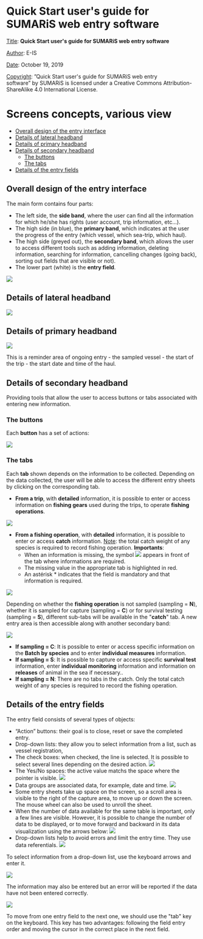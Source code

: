 # Quick Start user's guide for SUMARiS web entry software

<u>Title</u>:	 <b>Quick Start user's guide for SUMARiS web entry software</b> 

<u>Author</u>: E-IS	

<u>Date</u>:	October 19, 2019 

<u>Copyright</u>: ”Quick Start user's guide for SUMARiS web entry software” by SUMARiS is licensed under a Creative Commons Attribution-ShareAlike 4.0 International License.


# Screens concepts, various view

- [Overall design of the entry interface]()
- [Details of lateral headband]()
- [Details of primary headband]()
- [Details of secondary headband]()
    * [The buttons]()
    * [The tabs]()
- [Details of the entry fields]()
    
## Overall design of the entry interface

The main form contains four parts:
-  The left side, the  <b>side band</b>, where the user can find all the information for which he/she has
rights (user account, trip information, etc...).
- The high side (in blue), the <b>primary band</b>, which indicates at the user the progress of the entry
(which vessel, which sea-trip, which haul).
- The high side (greyed out), the <b>secondary band</b>, which allows the user to access different tools
such as adding information, deleting information, searching for information, cancelling changes
(going back), sorting out fields that are visible or not).
- The lower part (white) is the <b>entry field</b>.

![](./bands.png)

## Details of lateral headband

![](./lateral-headband.png)

## Details of primary headband

![](./primary-headband.png)

This is a reminder area of ongoing entry - the sampled vessel - the start of the trip - the start date
and time of the haul.

## Details of secondary headband

Providing   tools   that   allow   the   user   to   access   buttons   or   tabs   associated   with   entering   new
information.

### The buttons

Each <b>button</b> has a set of actions:

![](./buttons.png)

### The tabs

Each <b>tab</b> shown depends on the information to be collected. Depending on the data collected, the
user will be able to access the different entry sheets by clicking on the corresponding tab. 

- <b>From a trip</b>, with <b>detailed</b> information, it is possible to enter or access information on <b>fishing
gears</b> used during the trips, to operate <b>fishing operations</b>.

![](./tabs.png)

- <b>From a fishing operation</b>, with  <b>detailed</b>  information, it is possible to enter or access <b>catch</b> 
information. <u>Note</u>: the total catch weight of any species is required to record fishing operation.
<b>Importants</b>: 
     * When an information is missing, the symbol ![](./info.png) appears   in   front   of   the   tab   where informations are required.
     * The missing value in the appropriate tab is highlighted in red.
     * An astérisk * indicates that the field is mandatory and that information is required.

![](./important.png)

Depending on whether the <b>fishing operation</b> is not sampled (sampling = <b>N</b>), whether it is sampled
for   capture   (sampling   =  <b>C</b>)   or   for   survival   testing   (sampling   =  <b>S</b>),   different   sub-tabs   will   be
available in the "<b>catch</b>" tab. A new entry area is then accessible along with another secondary band:

![](./other-bands.png)

- <b>If sampling = C</b>:
It is possible to enter or access specific information on the <b>Batch by species</b> and to enter <b>individual measures</b> information. 
- <b>If sampling = S</b>:
It is possible to capture or access specific <b>survival test</b> information, enter <b>individual monitoring</b> information and  information on <b>releases</b> of animal in the sea if necessary..
- <b>If sampling = N</b>:
There are no tabs in the catch. Only the total catch weight of any species is required to record the fishing operation. 

## Details of the entry fields

The entry field consists of several types of objects:
- “Action” buttons: their goal is to close, reset or save the completed entry.
- Drop-down lists: they allow you to select information from a list, such as vessel registration,
- The check boxes: when checked, the line is selected. It is possible to select several lines
depending on the desired action.
![](./box.png)
- The Yes/No spaces: the active value matchs the space where the pointer is visible.
![](./yes-no.png)
- Data groups are associated data, for example, date and time.
![](./date-time.png)
- Some entry sheets take up space on the screen, so a scroll area is visible to the right of the
capture area, to move up or down the screen. The mouse wheel can also be used to unroll the
sheet.
- When the number of data available for the same table is important, only a few lines are visible. However, it is possible to change the number of data to be displayed, or to move
forward and backward in its data visualization using the arrows below: 
![](./nb-data.png)
- Drop-down lists help to avoid errors and limit the entry time. They use data referentials.
![](./drop-down-list_action-buttons.png)

To select information from a drop-down list, use the keyboard arrows and enter it.

![](./keyboard.png)

The information may also be entered but an error will be reported if the data have not been entered
correctly.

![](./tab.png)

To move from one  entry  field to the next  one, we should use the "tab" key on the
keyboard. This key has two advantages: following the field entry order and moving the
cursor in the correct place in the next field.